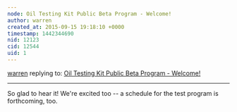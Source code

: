 ```yaml
---
node: Oil Testing Kit Public Beta Program - Welcome!
author: warren
created_at: 2015-09-15 19:18:10 +0000
timestamp: 1442344690
nid: 12123
cid: 12544
uid: 1
---
```




[warren](../profile/warren) replying to: [Oil Testing Kit Public Beta Program - Welcome!](../notes/ygzstc/08-05-2015/oil-testing-kit-public-beta-program-announcing-participants)

----
So glad to hear it! We're excited too -- a schedule for the test program is forthcoming, too.